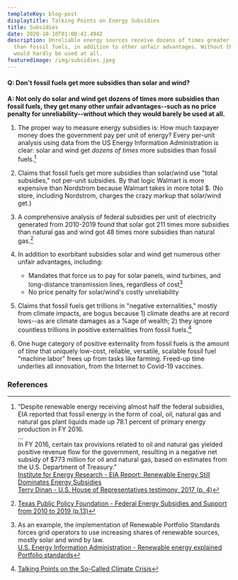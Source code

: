 ```yaml
---
templateKey: blog-post
displaytitle: Talking Points on Energy Subsidies
title: Subsidies
date: 2020-10-10T01:00:41.494Z
description: Unreliable energy sources receive dozens of times greater subsidies
  than fossil fuels, in addition to other unfair advantages. Without these, they
  would hardly be used at all.
featuredimage: /img/subsidies.jpeg
---
```


#### Q: Don't fossil fuels get more subsidies than solar and wind?

**A: Not only do solar and wind get dozens of times more subsidies than fossil fuels, they get many other unfair advantages--such as no price penalty for unreliability--without which they would barely be used at all.**

1. The proper way to measure energy subsidies is: How much taxpayer money does the government pay per unit of energy? Every per-unit analysis using data from the US Energy Information Administration is clear: solar and wind get *dozens of times* more subsidies than fossil fuels.[^1]
2. Claims that fossil fuels get more subsidies than solar/wind use "total subsidies," not per-unit subsidies. By that logic Walmart is more expensive than Nordstrom because Walmart takes in more total $. (No store, including Nordstrom, charges the crazy markup that solar/wind get.)
3. A comprehensive analysis of federal subsidies per unit of electricity generated from 2010-2019 found that solar got 211 times more subsidies than natural gas and wind got 48 times more subsidies than natural gas.[^2]
4. In addition to exorbitant subsidies solar and wind get numerous other unfair advantages, including:

    * Mandates that force us to pay for solar panels, wind turbines, and long-distance transmission lines, regardless of cost[^3]
    * No price penalty for solar/wind's costly unreliability

5. Claims that fossil fuels get trillions in "negative externalities," mostly from climate impacts, are bogus because 1) climate deaths are at record lows--as are climate damages as a %age of wealth; 2) they ignore countless trillions in positive externalities from fossil fuels.[^4]
6. One huge category of positive externality from fossil fuels is the amount of *time* that uniquely low-cost, reliable, versatile, scalable fossil fuel "machine labor" frees up from tasks like farming. Freed-up time underlies all innovation, from the Internet to Covid-19 vaccines.

### References

[^1]:
    “Despite renewable energy receiving almost half the federal subsidies, EIA reported that fossil energy in the form of coal, oil, natural gas and natural gas plant liquids made up 78.1 percent of primary energy production in FY 2016.\
    …\
    In FY 2016, certain tax provisions related to oil and natural gas yielded positive revenue flow for the government, resulting in a negative net subsidy of $773 million for oil and natural gas, based on estimates from the U.S. Department of Treasury.”\
    [Institute for Energy Research - EIA Report: Renewable Energy Still Dominates Energy Subsidies](https://www.instituteforenergyresearch.org/renewable/eia-report-renewable-energy-still-dominates-energy-subsidies/)\
    [Terry Dinan - U.S. House of Representatives testimony, 2017 (p. 4)](https://www.cbo.gov/system/files/115th-congress-2017-2018/reports/52521-energytestimony.pdf)

[^2]: [Texas Public Policy Foundation - Federal Energy Subsidies and Support from 2010 to 2019 (p.13)](https://lifepowered.org/wp-content/uploads/2020/07/2020-04-RR-Bennett-LP-Federal-Energy-Subsidies-2.pdf)

[^3]:
    As an example, the implementation of Renewable Portfolio Standards forces grid operators to use increasing shares of renewable sources, mostly solar and wind by law.\
    [U.S. Energy Information Administration - Renewable energy explained Portfolio standards](https://www.eia.gov/energyexplained/renewable-sources/portfolio-standards.php)

[^4]: [Talking Points on the So-Called Climate Crisis](https://energytalkingpoints.com/climate-crisis/)
